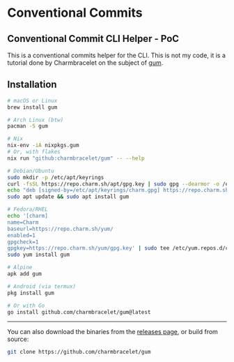 # Conventional Commits

## Conventional Commit CLI Helper - PoC

This is a conventional commits helper for the CLI. This is not
my code, it is a tutorial done by Charmbracelet on the subject of
[gum](https://github.com/charmbracelet/gum).

## Installation


```bash
# macOS or Linux
brew install gum

# Arch Linux (btw)
pacman -S gum

# Nix
nix-env -iA nixpkgs.gum
# Or, with flakes
nix run "github:charmbracelet/gum" -- --help

# Debian/Ubuntu
sudo mkdir -p /etc/apt/keyrings
curl -fsSL https://repo.charm.sh/apt/gpg.key | sudo gpg --dearmor -o /etc/apt/keyrings/charm.gpg
echo "deb [signed-by=/etc/apt/keyrings/charm.gpg] https://repo.charm.sh/apt/ * *" | sudo tee /etc/apt/sources.list.d/charm.list
sudo apt update && sudo apt install gum

# Fedora/RHEL
echo '[charm]
name=Charm
baseurl=https://repo.charm.sh/yum/
enabled=1
gpgcheck=1
gpgkey=https://repo.charm.sh/yum/gpg.key' | sudo tee /etc/yum.repos.d/charm.repo
sudo yum install gum

# Alpine
apk add gum

# Android (via termux)
pkg install gum

# Or with Go
go install github.com/charmbracelet/gum@latest
```
---

You can also download the binaries from the [releases page](https://github.com/charmbracelet/gum/releases), or build from source:

```bash
git clone https://github.com/charmbracelet/gum

```

